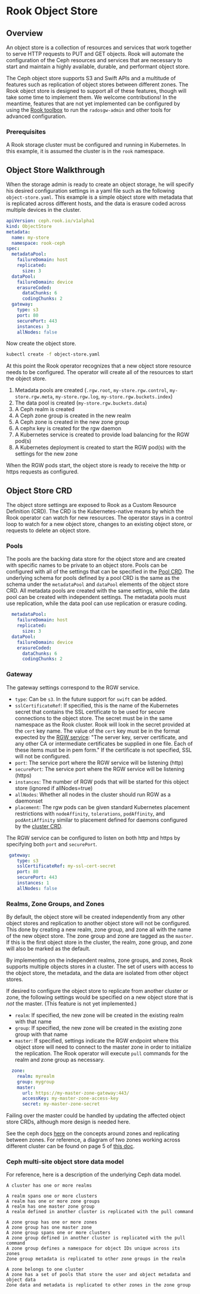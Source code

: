 # Rook Object Store

## Overview

An object store is a collection of resources and services that work together to serve HTTP requests to PUT and GET objects. Rook will automate the configuration of the Ceph resources and services that are necessary to start and maintain a highly available, durable, and performant object store.

The Ceph object store supports S3 and Swift APIs and a multitude of features such as replication of object stores between different zones. The Rook object store is designed to support all of these features, though will take some time to implement them. We welcome contributions! In the meantime, features that are not yet implemented can be configured by using the [Rook toolbox](/Documentation/toolbox.md) to run the `radosgw-admin` and other tools for advanced configuration.

### Prerequisites

A Rook storage cluster must be configured and running in Kubernetes. In this example, it is assumed the cluster is in the `rook` namespace.

## Object Store Walkthrough

When the storage admin is ready to create an object storage, he will specify his desired configuration settings in a yaml file such as the following `object-store.yaml`. This example is a simple object store with metadata that is replicated across different hosts, and the data is erasure coded across multiple devices in the cluster.
```yaml
apiVersion: ceph.rook.io/v1alpha1
kind: ObjectStore
metadata:
  name: my-store
  namespace: rook-ceph
spec:
  metadataPool:
    failureDomain: host
    replicated:
      size: 3
  dataPool:
    failureDomain: device
    erasureCoded:
      dataChunks: 6
      codingChunks: 2
  gateway:
    type: s3
    port: 80
    securePort: 443
    instances: 3
    allNodes: false
```

Now create the object store.
```bash
kubectl create -f object-store.yaml
```

At this point the Rook operator recognizes that a new object store resource needs to be configured. The operator will create all of the resources to start the object store.
1. Metadata pools are created (`.rgw.root`, `my-store.rgw.control`, `my-store.rgw.meta`, `my-store.rgw.log`, `my-store.rgw.buckets.index`)
1. The data pool is created (`my-store.rgw.buckets.data`)
1. A Ceph realm is created
1. A Ceph zone group is created in the new realm
1. A Ceph zone is created in the new zone group
1. A cephx key is created for the rgw daemon
1. A Kubernetes service is created to provide load balancing for the RGW pod(s)
1. A Kubernetes deployment is created to start the RGW pod(s) with the settings for the new zone

When the RGW pods start, the object store is ready to receive the http or https requests as configured.


## Object Store CRD

The object store settings are exposed to Rook as a Custom Resource Definition (CRD). The CRD is the Kubernetes-native means by which the Rook operator can watch for new resources. The operator stays in a control loop to watch for a new object store, changes to an existing object store, or requests to delete an object store.

### Pools

The pools are the backing data store for the object store and are created with specific names to be private to an object store. Pools can be configured with all of the settings that can be specified in the [Pool CRD](/Documentation/ceph-pool-crd.md). The underlying schema for pools defined by a pool CRD is the same as the schema under the `metadataPool` and `dataPool` elements of the object store CRD. All metadata pools are created with the same settings, while the data pool can be created with independent settings. The metadata pools must use replication, while the data pool can use replication or erasure coding.

```yaml
  metadataPool:
    failureDomain: host
    replicated:
      size: 3
  dataPool:
    failureDomain: device
    erasureCoded:
      dataChunks: 6
      codingChunks: 2
```

### Gateway

The gateway settings correspond to the RGW service.
- `type`: Can be `s3`. In the future support for `swift` can be added.
- `sslCertificateRef`: If specified, this is the name of the Kubernetes secret that contains the SSL certificate to be used for secure connections to the object store. The secret must be in the same namespace as the Rook cluster. Rook will look in the secret provided at the `cert` key name. The value of the `cert` key must be in the format expected by the [RGW service](http://docs.ceph.com/docs/master/install/install-ceph-gateway/#using-ssl-with-civetweb): "The server key, server certificate, and any other CA or intermediate certificates be supplied in one file. Each of these items must be in pem form." If the certificate is not specified, SSL will not be configured.
- `port`: The service port where the RGW service will be listening (http)
- `securePort`: The service port where the RGW service will be listening (https)
- `instances`: The number of RGW pods that will be started for this object store (ignored if allNodes=true)
- `allNodes`: Whether all nodes in the cluster should run RGW as a daemonset
- `placement`: The rgw pods can be given standard Kubernetes placement restrictions with `nodeAffinity`, `tolerations`, `podAffinity`, and `podAntiAffinity` similar to placement defined for daemons configured by the [cluster CRD](/cluster/examples/kubernetes/ceph/cluster.yaml).

The RGW service can be configured to listen on both http and https by specifying both `port` and `securePort`.

```yaml
 gateway:
    type: s3
    sslCertificateRef: my-ssl-cert-secret
    port: 80
    securePort: 443
    instances: 1
    allNodes: false
```

### Realms, Zone Groups, and Zones

By default, the object store will be created independently from any other object stores and replication to another object store will not be configured. This done by creating a new realm, zone group, and zone all with the name of the new object store. The zone group and zone are tagged as the `master`. If this is the first object store in the cluster, the realm, zone group, and zone will also be marked as the default.

By implementing on the independent realms, zone groups, and zones, Rook supports multiple objects stores in a cluster. The set of users with access to the object store, the metadata, and the data are isolated from other object stores.

If desired to configure the object store to replicate from another cluster or zone, the following settings would be specified on a new object store that is *not* the master. (This feature is not yet implemented.)
- `realm`: If specified, the new zone will be created in the existing realm with that name
- `group`: If specified, the new zone will be created in the existing zone group with that name
- `master`: If specified, settings indicate the RGW endpoint where this object store will need to connect to the master zone in order to initialize the replication. The Rook operator will execute `pull` commands for the realm and zone group as necessary.
```yaml
  zone:
    realm: myrealm
    group: mygroup
    master:
      url: https://my-master-zone-gateway:443/
      accessKey: my-master-zone-access-key
      secret: my-master-zone-secret
```

Failing over the master could be handled by updating the affected object store CRDs, although more design is needed here.

See the ceph docs [here](http://docs.ceph.com/docs/master/radosgw/multisite/) on the concepts around zones and replicating between zones. For reference, a diagram of two zones working across different cluster can be found on page 5 of [this doc](http://ceph.com/wp-content/uploads/2017/01/Understanding-a-Multi-Site-Ceph-Gateway-Installation-170119.pdf).


### Ceph multi-site object store data model

For reference, here is a description of the underlying Ceph data model.

```
A cluster has one or more realms

A realm spans one or more clusters
A realm has one or more zone groups
A realm has one master zone group
A realm defined in another cluster is replicated with the pull command

A zone group has one or more zones
A zone group has one master zone
A zone group spans one or more clusters
A zone group defined in another cluster is replicated with the pull command
A zone group defines a namespace for object IDs unique across its zones
Zone group metadata is replicated to other zone groups in the realm

A zone belongs to one cluster
A zone has a set of pools that store the user and object metadata and object data
Zone data and metadata is replicated to other zones in the zone group
```
